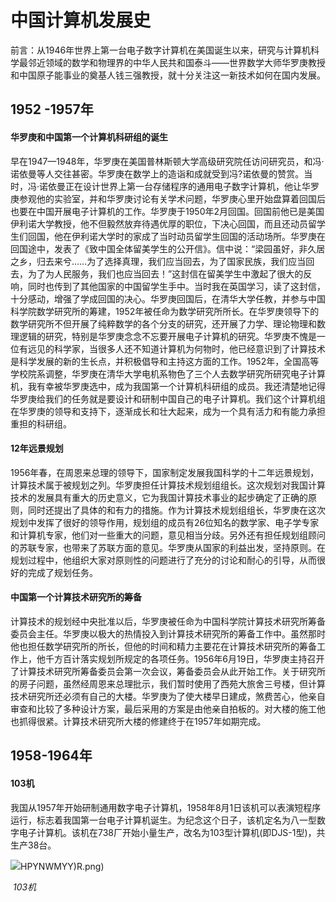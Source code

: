 # 中国计算机发展史

前言：从1946年世界上第一台电子数字计算机在美国诞生以来，研究与计算机科学最邻近领域的数学和物理界的中华人民共和国泰斗——世界数学大师华罗庚教授和中国原子能事业的奠基人钱三强教授，就十分关注这一新技术如何在国内发展。

## 1952 -1957年

#### 华罗庚和中国第一个计算机科研组的诞生

​		早在1947—1948年，华罗庚在美国普林斯顿大学高级研究院任访问研究员，和冯·诺依曼等人交往甚密。华罗庚在数学上的造诣和成就受到冯?诺依曼的赞赏。当时，冯·诺依曼正在设计世界上第一台存储程序的通用电子数字计算机，他让华罗庚参观他的实验室，并和华罗庚讨论有关学术问题，华罗庚心里开始盘算着回国后也要在中国开展电子计算机的工作。华罗庚于1950年2月回国。回国前他已是美国伊利诺大学教授，他不但毅然放弃待遇优厚的职位，下决心回国，而且还动员留学生们回国，他在伊利诺大学时的家成了当时动员留学生回国的活动场所。华罗庚在回国途中，发表了《致中国全体留美学生的公开信》。信中说：“梁园虽好，非久居之乡，归去来兮……为了选择真理，我们应当回去，为了国家民族，我们应当回去，为了为人民服务，我们也应当回去！”这封信在留美学生中激起了很大的反响，同时也传到了其他国家的中国留学生手中。当时我在英国学习，读了这封信，十分感动，增强了学成回国的决心。华罗庚回国后，在清华大学任教，并参与中国科学院数学研究所的筹建，1952年被任命为数学研究所所长。在华罗庚领导下的数学研究所不但开展了纯粹数学的各个分支的研究，还开展了力学、理论物理和数理逻辑的研究，特别是华罗庚念念不忘要开展电子计算机的研究。华罗庚不愧是一位有远见的科学家，当很多人还不知道计算机为何物时，他已经意识到了计算技术是科学发展的新的生长点，并积极倡导和主持这方面的工作。1952年，全国高等学校院系调整，华罗庚在清华大学电机系物色了三个人去数学研究所研究电子计算机，我有幸被华罗庚选中，成为我国第一个计算机科研组的成员。我还清楚地记得华罗庚给我们的任务就是要设计和研制中国自己的电子计算机。我们这个计算机组在华罗庚的领导和支持下，逐渐成长和壮大起来，成为一个具有活力和有能力承担重担的科研组。

#### 12年远景规划

​	1956年春，在周恩来总理的领导下，国家制定发展我国科学的十二年远景规划，计算技术属于被规划之列。华罗庚担任计算技术规划组组长。这次规划对我国计算技术的发展具有重大的历史意义，它为我国计算技术事业的起步确定了正确的原则，同时还提出了具体的和有力的措施。作为计算技术规划组组长，华罗庚在这次规划中发挥了很好的领导作用，规划组的成员有26位知名的数学家、电子学专家和计算机专家，他们对一些重大的问题，意见相当分歧。另外还有担任规划组顾问的苏联专家，也带来了苏联方面的意见。华罗庚从国家的利益出发，坚持原则。在规划过程中，他组织大家对原则性的问题进行了充分的讨论和耐心的引导，从而很好的完成了规划任务。

#### 中国第一个计算技术研究所的筹备

​	计算技术的规划经中央批准以后，华罗庚被任命为中国科学院计算技术研究所筹备委员会主任。华罗庚以极大的热情投入到计算技术研究所的筹备工作中。虽然那时他也担任数学研究所的所长，但他的时间和精力主要花在计算技术研究所的筹备工作上，他千方百计落实规划所规定的各项任务。1956年6月19日，华罗庚主持召开了计算技术研究所筹备委员会第一次会议，筹备委员会从此开始工作。关于研究所的房子问题，虽然经周恩来总理批示，我们暂时使用了西苑大旅舍三号楼，但计算技术研究所还必须有自己的大楼。华罗庚为了使大楼早日建成，煞费苦心，他亲自审查和比较了多种设计方案，最后采用的方案是由他亲自拍板的。对大楼的施工他也抓得很紧。计算技术研究所大楼的修建终于在1957年如期完成。

## 1958-1964年

#### 103机

​	我国从1957年开始研制通用数字电子计算机，1958年8月1日该机可以表演短程序运行，标志着我国第一台电子计算机诞生。为纪念这个日子，该机定名为八一型数字电子计算机。该机在738厂开始小量生产，改名为103型计算机(即DJS-1型)，共生产38台。

![](C:\Users\1\Desktop\]6DRHH9@P@_Z)HPYNWMYY)R.png)

​										                      *103机*



